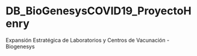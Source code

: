 # DB_BioGenesysCOVID19_ProyectoHenry
Expansión Estratégica de Laboratorios y Centros de Vacunación -  Biogenesys
